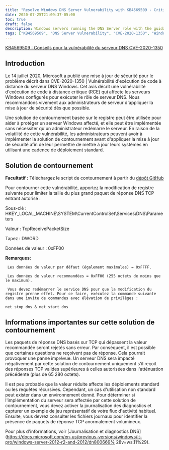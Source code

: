 ```yaml
---
title: "Resolve Windows DNS Server Vulnerability with KB4569509 - Critical RCE Fix"
date: 2020-07-25T21:09:37-05:00
toc: true
draft: false
description: Windows servers running the DNS Server role with the guidance on KB4569509."
tags: ["KB4569509", "DNS Server Vulnerability", "CVE-2020-1350", "Windows Server", "Remote Code Execution (RCE)", "Microsoft", "Security Update", "Workaround", "TCP-based DNS", "Registry Change", "DNS Service", "Elevated Command Prompt", "Diagnostic Logging", "DNS Logging and Diagnostics", "Server Security", "Cybersecurity", "IT Security", "Network Security", "System Administration", "Vulnerability Patching"]
---
```

 [KB4569509 : Conseils pour la vulnérabilité du serveur DNS CVE-2020-1350](https://support.microsoft.com/en-us/help/4569509/windows-dns-server-remote-code-execution-vulnerability)  ## Introduction  Le 14 juillet 2020, Microsoft a publié une mise à jour de sécurité pour le problème décrit dans CVE-2020-1350 | Vulnérabilité d'exécution de code à distance du serveur DNS Windows. Cet avis décrit une vulnérabilité d'exécution de code à distance critique (RCE) qui affecte les serveurs Windows configurés pour exécuter le rôle de serveur DNS. Nous recommandons vivement aux administrateurs de serveur d'appliquer la mise à jour de sécurité dès que possible.  Une solution de contournement basée sur le registre peut être utilisée pour aider à protéger un serveur Windows affecté, et elle peut être implémentée sans nécessiter qu'un administrateur redémarre le serveur. En raison de la volatilité de cette vulnérabilité, les administrateurs peuvent avoir à implémenter la solution de contournement avant d'appliquer la mise à jour de sécurité afin de leur permettre de mettre à jour leurs systèmes en utilisant une cadence de déploiement standard.   ## Solution de contournement  **Facultatif :** Téléchargez le script de contournement à partir du [dépôt GitHub](https://github.com/simeononsecurity/CVE-2020-1350-Fix)   Pour contourner cette vulnérabilité, apportez la modification de registre suivante pour limiter la taille du plus grand paquet de réponse DNS TCP entrant autorisé :  Sous-clé : HKEY_LOCAL_MACHINE\SYSTEM\CurrentControlSet\Services\DNS\Parameters  Valeur : TcpReceivePacketSize  Tapez : DWORD  Données de valeur : 0xFF00  **Remarques:**      Les données de valeur par défaut (également maximales) = 0xFFFF.      Les données de valeur recommandées = 0xFF00 (255 octets de moins que le maximum).      Vous devez redémarrer le service DNS pour que la modification du registre prenne effet. Pour ce faire, exécutez la commande suivante dans une invite de commandes avec élévation de privilèges :  ```net stop dns & net start dns```   ## Informations importantes sur cette solution de contournement Les paquets de réponse DNS basés sur TCP qui dépassent la valeur recommandée seront rejetés sans erreur. Par conséquent, il est possible que certaines questions ne reçoivent pas de réponse. Cela pourrait provoquer une panne imprévue. Un serveur DNS sera impacté négativement par cette solution de contournement uniquement s'il reçoit des réponses TCP valides supérieures à celles autorisées dans l'atténuation précédente (plus de 65 280 octets).  Il est peu probable que la valeur réduite affecte les déploiements standard ou les requêtes récursives. Cependant, un cas d'utilisation non standard peut exister dans un environnement donné. Pour déterminer si l'implémentation du serveur sera affectée par cette solution de contournement, vous devez activer la journalisation des diagnostics et capturer un exemple de jeu représentatif de votre flux d'activité habituel. Ensuite, vous devrez consulter les fichiers journaux pour identifier la présence de paquets de réponse TCP anormalement volumineux.  Pour plus d'informations, voir [Journalisation et diagnostics DNS](https://docs.microsoft.com/en-us/previous-versions/windows/it-pro/windows-server-2012-r2-and-2012/dn800669% 28v=ws.11%29).